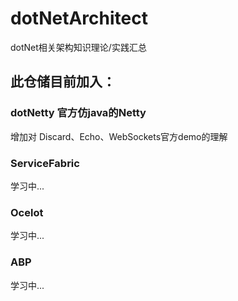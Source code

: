 # dotNetArchitect
dotNet相关架构知识理论/实践汇总

## 此仓储目前加入：
### dotNetty 官方仿java的Netty
增加对 Discard、Echo、WebSockets官方demo的理解

### ServiceFabric 
学习中...

### Ocelot 
学习中...
### ABP 
学习中...
